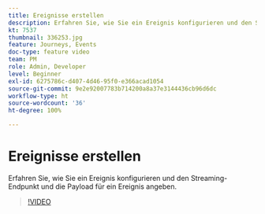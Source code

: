 ```yaml
---
title: Ereignisse erstellen
description: Erfahren Sie, wie Sie ein Ereignis konfigurieren und den Streaming-Endpunkt und die Payload für ein Ereignis angeben.
kt: 7537
thumbnail: 336253.jpg
feature: Journeys, Events
doc-type: feature video
team: PM
role: Admin, Developer
level: Beginner
exl-id: 6275786c-d407-4d46-95f0-e366acad1054
source-git-commit: 9e2e92007783b714200a8a37e3144436cb96d6dc
workflow-type: ht
source-wordcount: '36'
ht-degree: 100%

---
```


# Ereignisse erstellen

Erfahren Sie, wie Sie ein Ereignis konfigurieren und den Streaming-Endpunkt und die Payload für ein Ereignis angeben.

>[!VIDEO](https://video.tv.adobe.com/v/336253?quality=12)
